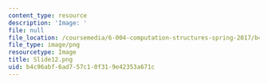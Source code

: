 ```yaml
---
content_type: resource
description: 'Image: '
file: null
file_location: /coursemedia/6-004-computation-structures-spring-2017/b4c96abf6ad757c10f319e42353a671c_Slide12.png
file_type: image/png
resourcetype: Image
title: Slide12.png
uid: b4c96abf-6ad7-57c1-0f31-9e42353a671c
---
```

